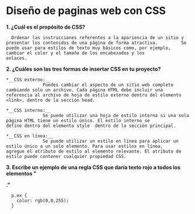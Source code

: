 # Diseño de paginas web con CSS
**1. ¿Cuál es el propósito de CSS?**    

      Ordenar las instrucciones referentes a la apariencia de un sitio y presentar los contenidos de una página de forma atractiva.         Se puede usar para estilos de texto muy básicos como, por ejemplo, cambiar el color y el tamaño de los encabezados y los              enlaces.  
      
**2. ¿Cuáles son las tres formas de insertar CSS en tu proyecto?**  

    *__CSS externo:__
                  Puedes cambiar el aspecto de un sitio web completo cambiando solo un archivo. Cada página HTML debe incluir una                       referencia al archivo de hoja de estilo externo dentro del elemento <link>, dentro de la sección head.  
                  
    *__CSS interno:__
                  Se puede utilizar una hoja de estilo interna si una sola página HTML tiene un estilo único. El estilo interno se                      define dentro del elemento style  dentro de la sección principal.  
                  
    *__CSS en línea:__
                  Se puede utilizar un estilo en línea para aplicar un estilo único a un solo elemento. Para usar estilos en línea,                     agregue el atributo de estilo al elemento relevante. El atributo de estilo puede contener cualquier propiedad CSS.  
**3. Escribe un ejemplo de una regla CSS que daría texto rojo a todos los elementos "<p>."**  

      p.ex {
        color: rgb(0,0,255);
      }
